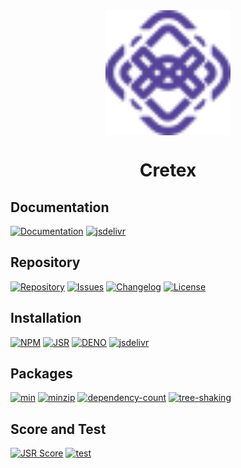 <div align="center">
  <img src="logo.svg" width="200px" align="center" alt="Cretex logo" />
  <h1 align="center"><b>Cretex</b></h1>
</div>

## **Documentation**

[![Documentation](https://img.shields.io/badge/Docs-3b3b3b.svg?logo=github)](https://ilkhoeri.github.io/cretex/)
[![jsdelivr](https://img.shields.io/jsdelivr/npm/hm/cretex?logo=jsdelivr)](https://www.jsdelivr.com/package/npm/cretex)

## **Repository**

[![Repository](https://img.shields.io/badge/created%20by-@ilkhoeri-4bbaab.svg?logo=github)](https://github.com/ilkhoeri/cretex)
[![Issues](https://img.shields.io/badge/Issues-red.svg?label=%F0%9F%90%9E)](https://github.com/ilkhoeri/cretex/issues/new)
[![Changelog](https://img.shields.io/badge/Changelog-green.svg?label=%F0%9F%93%91)](/changelog)
[![License](https://img.shields.io/github/license/ilkhoeri/cretex)](https://opensource.org/licenses/MIT)

## **Installation**

[![NPM](https://img.shields.io/npm/v/cretex.svg?logo=npm&logoColor=white&labelColor=cc3534)](https://www.npmjs.com/package/cretex)
[![JSR](https://jsr.io/badges/@cretex/dynamic?label=jsr)](https://jsr.io/@cretex/dynamic)
[![DENO](https://img.shields.io/npm/v/cretex.svg?logo=deno&logoColor=white&logoSize=auto&label=%20deno&labelColor=blue&color=white)](https://deno.land/x/cretex)
[![jsdelivr](https://img.shields.io/npm/v/cretex.svg?logo=jsdelivr&label=jsdelivr&color=fdC72e)](https://www.jsdelivr.com/package/npm/cretex)

## **Packages**

[![min](https://badgen.net/bundlephobia/min/cretex)](https://bundlephobia.com/package/cretex)
[![minzip](https://badgen.net/bundlephobia/minzip/cretex)](https://bundlephobia.com/package/cretex)
[![dependency-count](https://badgen.net/bundlephobia/dependency-count/cretex)](https://bundlephobia.com/package/cretex)
[![tree-shaking](https://badgen.net/bundlephobia/tree-shaking/cretex)](https://bundlephobia.com/package/cretex)

## **Score and Test**

[![JSR Score](https://jsr.io/badges/@cretex/dynamic/score?label=score)](https://jsr.io/@cretex/dynamic)
[![test](https://github.com/ilkhoeri/cretex/actions/workflows/test.yml/badge.svg)](https://github.com/ilkhoeri/cretex/actions/workflows/test.yml)
